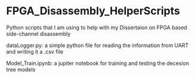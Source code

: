 # FPGA_Disassembly_HelperScripts
Python scripts that I am using to help with my Dissertaion on FPGA based side-channel disassembly

dataLogger.py: a simple python file for reading the information from UART and writing it a .csv file

Model\_Train.ipynb: a jupiter notebook for training and testing the decesion tree models
